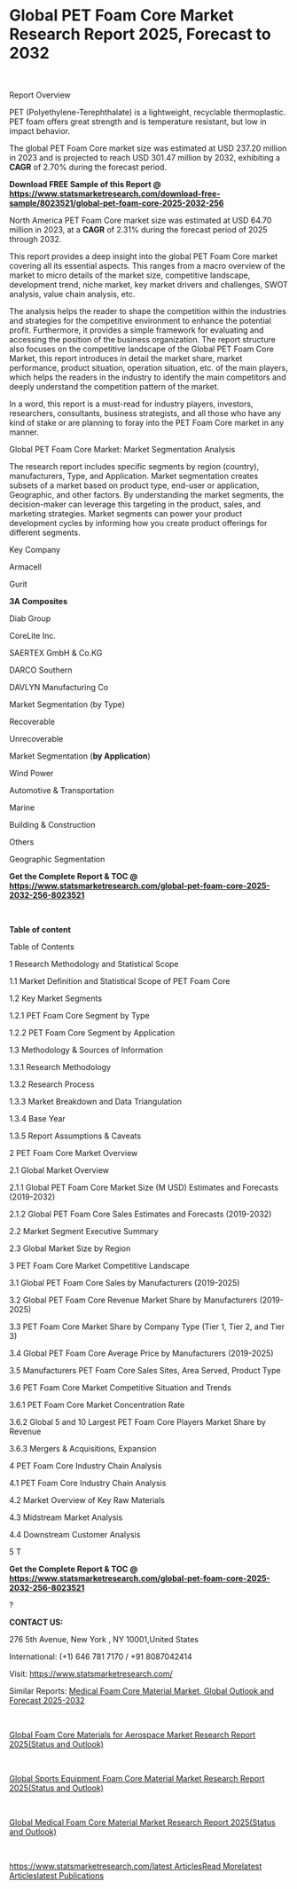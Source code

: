 <h1>Global PET Foam Core Market Research Report 2025, Forecast to 2032</h1><br/><p>Report Overview</p>
 
 
 
 <p>PET (Polyethylene-Terephthalate) is a lightweight, recyclable thermoplastic. PET foam offers great strength and is temperature resistant, but low in impact behavior.</p>
 
 
 
 <p>The global PET Foam Core market size was estimated at USD 237.20 million in 2023 and is projected to reach USD 301.47 million by 2032, exhibiting a <strong>CAGR</strong> of 2.70% during the forecast period.</p>
 
 
 
 <p><strong>Download FREE Sample of this Report @ <a href="https://www.statsmarketresearch.com/download-free-sample/8023521/global-pet-foam-core-2025-2032-256">https://www.statsmarketresearch.com/download-free-sample/8023521/global-pet-foam-core-2025-2032-256</a></strong></p>
 
 
 
 <p>North America PET Foam Core market size was estimated at USD 64.70 million in 2023, at a <strong>CAGR</strong> of 2.31% during the forecast period of 2025 through 2032.</p>
 
 
 
 <p>This report provides a deep insight into the global PET Foam Core market covering all its essential aspects. This ranges from a macro overview of the market to micro details of the market size, competitive landscape, development trend, niche market, key market drivers and challenges, SWOT analysis, value chain analysis, etc.</p>
 
 
 
 <p>The analysis helps the reader to shape the competition within the industries and strategies for the competitive environment to enhance the potential profit. Furthermore, it provides a simple framework for evaluating and accessing the position of the business organization. The report structure also focuses on the competitive landscape of the Global PET Foam Core Market, this report introduces in detail the market share, market performance, product situation, operation situation, etc. of the main players, which helps the readers in the industry to identify the main competitors and deeply understand the competition pattern of the market.</p>
 
 
 
 <p>In a word, this report is a must-read for industry players, investors, researchers, consultants, business strategists, and all those who have any kind of stake or are planning to foray into the PET Foam Core market in any manner.</p>
 
 
 
 <p>Global PET Foam Core Market: Market Segmentation Analysis</p>
 
 
 
 <p>The research report includes specific segments by region (country), manufacturers, Type, and Application. Market segmentation creates subsets of a market based on product type, end-user or application, Geographic, and other factors. By understanding the market segments, the decision-maker can leverage this targeting in the product, sales, and marketing strategies. Market segments can power your product development cycles by informing how you create product offerings for different segments.</p>
 
 
 
 <p>Key Company</p>
 
 
 
 <p>Armacell</p>
 
 
 
 <p>Gurit</p>
 
 
 
 <p><strong>3A Composites</strong></p>
 
 
 
 <p>Diab Group</p>
 
 
 
 <p>CoreLite Inc.</p>
 
 
 
 <p>SAERTEX GmbH & Co.KG</p>
 
 
 
 <p>DARCO Southern</p>
 
 
 
 <p>DAVLYN Manufacturing Co</p>
 
 
 
 <p>Market Segmentation (by Type)</p>
 
 
 
 <p>Recoverable</p>
 
 
 
 <p>Unrecoverable</p>
 
 
 
 <p>Market Segmentation (<strong>by Application</strong>)</p>
 
 
 
 <p>Wind Power</p>
 
 
 
 <p>Automotive & Transportation</p>
 
 
 
 <p>Marine</p>
 
 
 
 <p>Building & Construction</p>
 
 
 
 <p>Others</p>
 
 
 
 <p>Geographic Segmentation</p>
 
 
 
 <div><b>Get the Complete Report & TOC @ <a href="https://www.statsmarketresearch.com/global-pet-foam-core-2025-2032-256-8023521">https://www.statsmarketresearch.com/global-pet-foam-core-2025-2032-256-8023521</a></b></div>
 
 
 
 <p><br />
 
 <b>Table of content</b></p>
 
 
 
 <p>Table of Contents<br />
 
 1 Research Methodology and Statistical Scope<br />
 
 1.1 Market Definition and Statistical Scope of PET Foam Core<br />
 
 1.2 Key Market Segments<br />
 
 1.2.1 PET Foam Core Segment by Type<br />
 
 1.2.2 PET Foam Core Segment by Application<br />
 
 1.3 Methodology & Sources of Information<br />
 
 1.3.1 Research Methodology<br />
 
 1.3.2 Research Process<br />
 
 1.3.3 Market Breakdown and Data Triangulation<br />
 
 1.3.4 Base Year<br />
 
 1.3.5 Report Assumptions & Caveats<br />
 
 2 PET Foam Core Market Overview<br />
 
 2.1 Global Market Overview<br />
 
 2.1.1 Global PET Foam Core Market Size (M USD) Estimates and Forecasts (2019-2032)<br />
 
 2.1.2 Global PET Foam Core Sales Estimates and Forecasts (2019-2032)<br />
 
 2.2 Market Segment Executive Summary<br />
 
 2.3 Global Market Size by Region<br />
 
 3 PET Foam Core Market Competitive Landscape<br />
 
 3.1 Global PET Foam Core Sales by Manufacturers (2019-2025)<br />
 
 3.2 Global PET Foam Core Revenue Market Share by Manufacturers (2019-2025)<br />
 
 3.3 PET Foam Core Market Share by Company Type (Tier 1, Tier 2, and Tier 3)<br />
 
 3.4 Global PET Foam Core Average Price by Manufacturers (2019-2025)<br />
 
 3.5 Manufacturers PET Foam Core Sales Sites, Area Served, Product Type<br />
 
 3.6 PET Foam Core Market Competitive Situation and Trends<br />
 
 3.6.1 PET Foam Core Market Concentration Rate<br />
 
 3.6.2 Global 5 and 10 Largest PET Foam Core Players Market Share by Revenue<br />
 
 3.6.3 Mergers & Acquisitions, Expansion<br />
 
 4 PET Foam Core Industry Chain Analysis<br />
 
 4.1 PET Foam Core Industry Chain Analysis<br />
 
 4.2 Market Overview of Key Raw Materials<br />
 
 4.3 Midstream Market Analysis<br />
 
 4.4 Downstream Customer Analysis<br />
 
 5 T</p>
 
 
 
 <div><b>Get the Complete Report & TOC @ <a href="https://www.statsmarketresearch.com/global-pet-foam-core-2025-2032-256-8023521">https://www.statsmarketresearch.com/global-pet-foam-core-2025-2032-256-8023521</a></b></div>
 
 
 
 <p>? </p>
 
 
 
 <p><b>CONTACT US:</b><br />
 
 276 5th Avenue, New York , NY 10001,United States<br />
 
 International: (+1) 646 781 7170 / +91 8087042414<br />
 
 Visit: <a href="https://www.statsmarketresearch.com/">https://www.statsmarketresearch.com/</a><br />
 
 Similar Reports: <a href="https://www.statsmarketresearch.com/global-pet-foam-core-2025-2032-256-8023521">Medical Foam Core Material Market, Global Outlook and Forecast 2025-2032</a><br />
 
 <br />
 
 <a href="https://www.statsmarketresearch.com/global-pet-foam-core-2025-2032-256-8023521">Global Foam Core Materials for Aerospace Market Research Report 2025(Status and Outlook)</a><br />
 
 <br />
 
 <a href="https://www.statsmarketresearch.com/global-pet-foam-core-2025-2032-256-8023521">Global Sports Equipment Foam Core Material Market Research Report 2025(Status and Outlook)</a><br />
 
 <br />
 
 <a href="https://www.statsmarketresearch.com/global-pet-foam-core-2025-2032-256-8023521">Global Medical Foam Core Material Market Research Report 2025(Status and Outlook)</a><br />
 
 <br />
 
 <a href="https://gyeongbokgung.com">https://www.statsmarketresearch.com/</a><a href="https://hallyeomaritime.com">latest Articles</a><a href="https://jingwansa.com">Read More</a><a href="https://nguoiviet.jp/">latest Articles</a><a href="https://www.intelmarketresearch.com/">latest Publications</a></p>